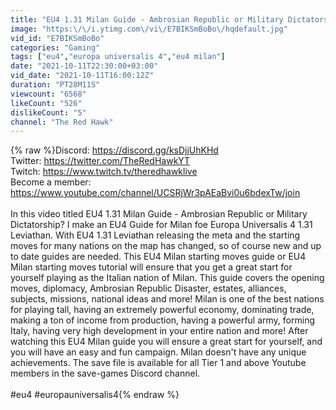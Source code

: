 ```yaml
---
title: "EU4 1.31 Milan Guide - Ambrosian Republic or Military Dictatorship?"
image: "https:\/\/i.ytimg.com\/vi\/E7BIKSmBoBo\/hqdefault.jpg"
vid_id: "E7BIKSmBoBo"
categories: "Gaming"
tags: ["eu4","europa universalis 4","eu4 milan"]
date: "2021-10-11T22:30:00+03:00"
vid_date: "2021-10-11T16:00:12Z"
duration: "PT28M11S"
viewcount: "6568"
likeCount: "526"
dislikeCount: "5"
channel: "The Red Hawk"
---
```

{% raw %}Discord: <a rel="nofollow" target="blank" href="https://discord.gg/ksDjjUhKHd">https://discord.gg/ksDjjUhKHd</a><br />Twitter: <a rel="nofollow" target="blank" href="https://twitter.com/TheRedHawkYT">https://twitter.com/TheRedHawkYT</a><br />Twitch: <a rel="nofollow" target="blank" href="https://www.twitch.tv/theredhawklive">https://www.twitch.tv/theredhawklive</a><br />Become a member: <a rel="nofollow" target="blank" href="https://www.youtube.com/channel/UCSRjWr3pAEaBvi0u6bdexTw/join">https://www.youtube.com/channel/UCSRjWr3pAEaBvi0u6bdexTw/join</a><br /><br />In this video titled EU4 1.31 Milan Guide - Ambrosian Republic or Military Dictatorship? I make an EU4 Guide for Milan foe Europa Universalis 4 1.31 Leviathan. With EU4 1.31 Leviathan releasing the meta and the starting moves for many nations on the map has changed, so of course new and up to date guides are needed. This EU4 Milan starting moves guide or EU4 Milan starting moves tutorial will ensure that you get a great start for yourself playing as the Italian nation of Milan. This guide covers the opening moves, diplomacy, Ambrosian Republic Disaster, estates, alliances, subjects, missions, national ideas and more! Milan is one of the best nations for playing tall, having an extremely powerful economy, dominating trade, making a ton of income from production, having a powerful army, forming Italy, having very high development in your entire nation and more! After watching this EU4 Milan guide you will ensure a great start for yourself, and you will have an easy and fun campaign. Milan doesn't have any unique achievements. The save file is available for all Tier 1 and above Youtube members in the save-games Discord channel. <br /><br />#eu4 #europauniversalis4{% endraw %}
